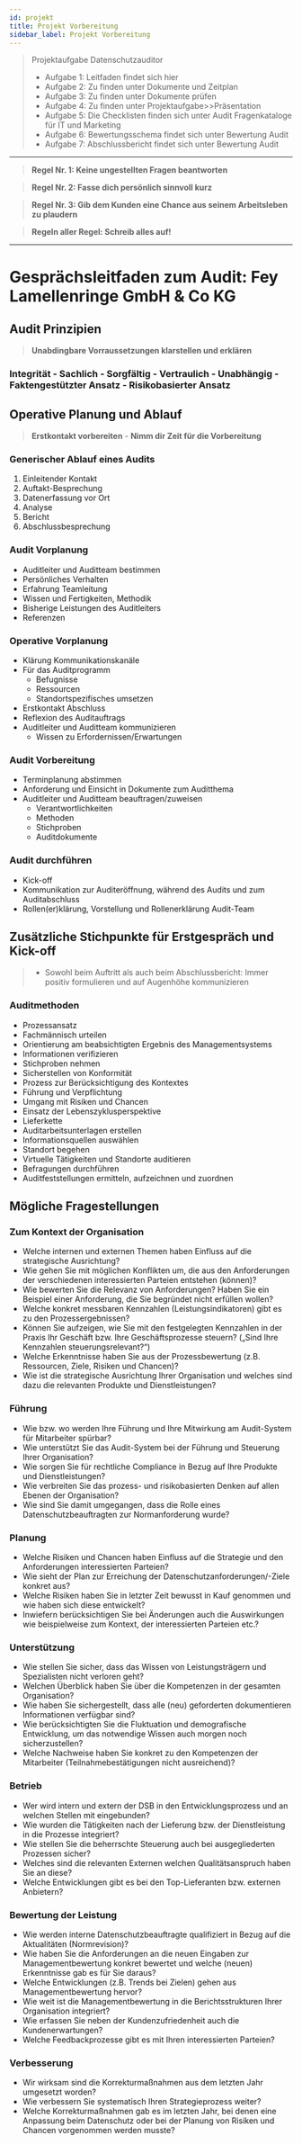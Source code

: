 ```yaml
---
id: projekt
title: Projekt Vorbereitung
sidebar_label: Projekt Vorbereitung
---
```

> Projektaufgabe Datenschutzauditor
> * Aufgabe 1: Leitfaden findet sich hier
> * Aufgabe 2: Zu finden unter Dokumente und Zeitplan
> * Aufgabe 3: Zu finden unter Dokumente prüfen
> * Aufgabe 4: Zu finden unter Projektaufgabe>>Präsentation
> * Aufgabe 5: Die Checklisten finden sich unter Audit Fragenkataloge für IT und Marketing
> * Aufgabe 6: Bewertungsschema findet sich unter Bewertung Audit
> * Aufgabe 7: Abschlussbericht findet sich unter Bewertung Audit
___

> **Regel Nr. 1: Keine ungestellten Fragen beantworten**

> **Regel Nr. 2: Fasse dich persönlich sinnvoll kurz**

> **Regel Nr. 3: Gib dem Kunden eine Chance aus seinem Arbeitsleben zu plaudern**

> **Regeln aller Regel: Schreib alles auf!**
___

# Gesprächsleitfaden zum Audit: __Fey Lamellenringe GmbH & Co KG__

## Audit Prinzipien

> **Unabdingbare Vorraussetzungen klarstellen und erklären**

### Integrität - Sachlich - Sorgfältig - Vertraulich - Unabhängig - Faktengestützter Ansatz - Risikobasierter Ansatz

## Operative Planung und Ablauf

> **Erstkontakt vorbereiten** - **Nimm dir Zeit für die Vorbereitung**

### Generischer Ablauf eines Audits 

1. Einleitender Kontakt
2. Auftakt-Besprechung
3. Datenerfassung vor Ort
4. Analyse
5. Bericht
6. Abschlussbesprechung

### Audit Vorplanung

* Auditleiter und Auditteam bestimmen
* Persönliches Verhalten
* Erfahrung Teamleitung
* Wissen und Fertigkeiten, Methodik
* Bisherige Leistungen des Auditleiters
* Referenzen
 
### Operative Vorplanung

* Klärung Kommunikationskanäle
* Für das Auditprogramm
	* Befugnisse
	* Ressourcen
	* Standortspezifisches umsetzen
* Erstkontakt Abschluss
* Reflexion des Auditauftrags
* Auditleiter und Auditteam kommunizieren
	* Wissen zu Erfordernissen/Erwartungen

### Audit Vorbereitung 

* Terminplanung abstimmen
* Anforderung und Einsicht in Dokumente zum Auditthema
* Auditleiter und Auditteam beauftragen/zuweisen
	* Verantwortlichkeiten
	* Methoden
	* Stichproben
	* Auditdokumente
	
### Audit durchführen

* Kick-off
* Kommunikation zur Auditeröffnung, während des Audits und zum Auditabschluss
* Rollen(er)klärung, Vorstellung und Rollenerklärung Audit-Team

## Zusätzliche Stichpunkte für Erstgespräch und Kick-off

> * Sowohl beim Auftritt als auch beim Abschlussbericht: Immer positiv formulieren und auf Augenhöhe kommunizieren

### Auditmethoden

* Prozessansatz
* Fachmännisch urteilen 
* Orientierung am beabsichtigten Ergebnis des Managementsystems
* Informationen verifizieren
* Stichproben nehmen
* Sicherstellen von Konformität
* Prozess zur Berücksichtigung des Kontextes
* Führung und Verpflichtung 
* Umgang mit Risiken und Chancen
* Einsatz der Lebenszyklusperspektive
* Lieferkette
* Auditarbeitsunterlagen erstellen
* Informationsquellen auswählen
* Standort begehen 
* Virtuelle Tätigkeiten und Standorte auditieren
* Befragungen durchführen 
* Auditfeststellungen ermitteln, aufzeichnen und zuordnen

## Mögliche Fragestellungen

### Zum Kontext der Organisation

* Welche internen und externen Themen haben Einfluss auf die strategische Ausrichtung?
* Wie gehen Sie mit möglichen Konflikten um, die aus den Anforderungen der verschiedenen interessierten Parteien entstehen (können)?
* Wie bewerten Sie die Relevanz von Anforderungen? Haben Sie ein Beispiel einer Anforderung, die Sie begründet nicht erfüllen wollen?
* Welche konkret messbaren Kennzahlen (Leistungsindikatoren) gibt es zu den Prozessergebnissen?
* Können Sie aufzeigen, wie Sie mit den festgelegten Kennzahlen in der Praxis Ihr Geschäft bzw. Ihre Geschäftsprozesse steuern? („Sind Ihre Kennzahlen steuerungsrelevant?“)
* Welche Erkenntnisse haben Sie aus der Prozessbewertung (z.B. Ressourcen, Ziele, Risiken und Chancen)?
* Wie ist die strategische Ausrichtung Ihrer Organisation und welches sind dazu die relevanten Produkte und Dienstleistungen?

### Führung

* Wie bzw. wo werden Ihre Führung und Ihre Mitwirkung am Audit-System für Mitarbeiter spürbar?
* Wie unterstützt Sie das Audit-System bei der Führung und Steuerung Ihrer Organisation?
* Wie sorgen Sie für rechtliche Compliance in Bezug auf Ihre Produkte und Dienstleistungen?
* Wie verbreiten Sie das prozess- und risikobasierten Denken auf allen Ebenen der Organisation?
* Wie sind Sie damit umgegangen, dass die Rolle eines Datenschutzbeauftragten zur Normanforderung wurde?

### Planung

* Welche Risiken und Chancen haben Einfluss auf die Strategie und den Anforderungen interessierten Parteien? 
* Wie sieht der Plan zur Erreichung der Datenschutzanforderungen/-Ziele konkret aus?
* Welche Risiken haben Sie in letzter Zeit bewusst in Kauf genommen und wie haben sich diese entwickelt?
* Inwiefern berücksichtigen Sie bei Änderungen auch die Auswirkungen wie beispielweise zum Kontext, der interessierten Parteien etc.?

### Unterstützung

* Wie stellen Sie sicher, dass das Wissen von Leistungsträgern und Spezialisten nicht verloren geht?
* Welchen Überblick haben Sie über die Kompetenzen in der gesamten Organisation?
* Wie haben Sie sichergestellt, dass alle (neu) geforderten dokumentieren Informationen verfügbar sind? 
* Wie berücksichtigten Sie die Fluktuation und demografische Entwicklung, um das notwendige Wissen auch morgen noch sicherzustellen?
* Welche Nachweise haben Sie konkret zu den Kompetenzen der Mitarbeiter (Teilnahmebestätigungen nicht ausreichend)?

### Betrieb

* Wer wird intern und extern der DSB in den Entwicklungsprozess und an welchen Stellen mit eingebunden?
* Wie wurden die Tätigkeiten nach der Lieferung bzw. der Dienstleistung in die Prozesse integriert?
* Wie stellen Sie die beherrschte Steuerung auch bei ausgegliederten Prozessen sicher?
* Welches sind die relevanten Externen welchen Qualitätsanspruch haben Sie an diese?
* Welche Entwicklungen gibt es bei den Top-Lieferanten bzw. externen Anbietern?

### Bewertung der Leistung

* Wie werden interne Datenschutzbeauftragte qualifiziert in Bezug auf die Aktualitäten (Normrevision)?
* Wie haben Sie die Anforderungen an die neuen Eingaben zur Managementbewertung konkret bewertet und welche (neuen) Erkenntnisse gab es für Sie daraus?
* Welche Entwicklungen (z.B. Trends bei Zielen) gehen aus Managementbewertung hervor?
* Wie weit ist die Managementbewertung in die Berichtsstrukturen Ihrer Organisation integriert? 
* Wie erfassen Sie neben der Kundenzufriedenheit auch die Kundenerwartungen?
* Welche Feedbackprozesse gibt es mit Ihren interessierten Parteien?

### Verbesserung

* Wir wirksam sind die Korrekturmaßnahmen aus dem letzten Jahr umgesetzt worden?
* Wie verbessern Sie systematisch Ihren Strategieprozess weiter?
* Welche Korrekturmaßnahmen gab es im letzten Jahr, bei denen eine Anpassung beim Datenschutz oder bei der Planung von Risiken und Chancen vorgenommen werden musste?









